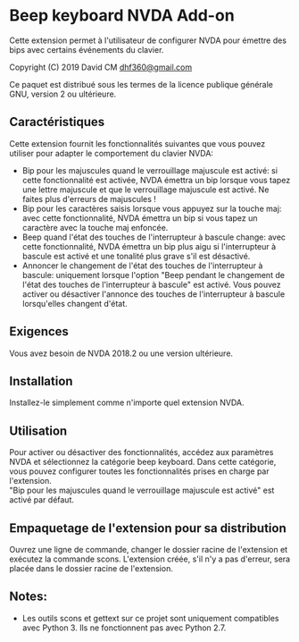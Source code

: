 # Beep keyboard NVDA Add-on #
Cette extension permet à l'utilisateur de configurer NVDA pour émettre des bips avec certains événements du clavier.

Copyright (C) 2019 David CM <dhf360@gmail.com>

Ce paquet est distribué sous les termes de la licence publique générale GNU, version 2 ou ultérieure.

## Caractéristiques
  Cette extension fournit les fonctionnalités suivantes que vous pouvez utiliser pour adapter le comportement du clavier NVDA:
  
* Bip pour les majuscules quand le verrouillage majuscule est activé: si cette fonctionnalité est activée, NVDA émettra un bip lorsque vous tapez une lettre majuscule et que le verrouillage majuscule est activé. Ne faites plus d'erreurs de majuscules !
* Bip pour les caractères saisis lorsque vous appuyez sur la touche maj: avec cette fonctionnalité, NVDA émettra un bip si vous tapez un caractère avec la touche maj enfoncée.
* Beep quand l'état des touches de l'interrupteur à bascule change: avec cette fonctionnalité, NVDA émettra un bip plus aigu si l'interrupteur à bascule est activé et une tonalité plus grave s'il est désactivé.
* Annoncer le changement de l'état des  touches de l'interrupteur à bascule: uniquement lorsque l'option "Beep pendant le changement de l'état des touches de l'interrupteur à bascule" est activé. Vous pouvez activer ou désactiver l'annonce des  touches de l'interrupteur à bascule lorsqu'elles changent d'état.

## Exigences
  Vous avez besoin de NVDA 2018.2 ou une version ultérieure.

## Installation
  Installez-le simplement comme n'importe quel extension NVDA.

## Utilisation
  Pour activer ou désactiver des fonctionnalités, accédez aux paramètres NVDA et sélectionnez la catégorie beep keyboard. Dans cette catégorie, vous pouvez configurer toutes les fonctionnalités prises en charge par l'extension.  
  "Bip pour les majuscules quand le verrouillage majuscule est activé" est activé par défaut.

## Empaquetage de l'extension pour sa distribution
  Ouvrez une ligne de commande, changer le dossier racine de l'extension et exécutez la commande scons. L'extension créée, s'il n'y a pas d'erreur, sera placée dans le dossier racine de l'extension.

## Notes:
* Les outils scons et gettext sur ce projet sont uniquement compatibles avec  Python 3. Ils ne fonctionnent pas avec Python 2.7.